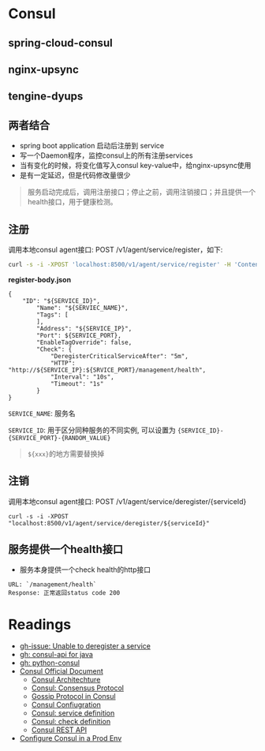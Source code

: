 # Consul

## spring-cloud-consul

## nginx-upsync

## tengine-dyups

## 两者结合

* spring boot application 启动后注册到 service
* 写一个Daemon程序，监控consul上的所有注册services
* 当有变化的时候，将变化值写入consul key-value中，给nginx-upsync使用
* 是有一定延迟，但是代码修改量很少

<!--sec data-title="自己实现服务注册发现" data-id="implRegister" data-show=true ces-->
> 服务启动完成后，调用注册接口；停止之前，调用注销接口；并且提供一个health接口，用于健康检测。

## 注册

调用本地consul agent接口: POST /v1/agent/service/register，如下: 

```sh
curl -s -i -XPOST 'localhost:8500/v1/agent/service/register' -H 'Content-type:application/json' -d @register-body.json
```

**register-body.json**

```
{
    "ID": "${SERVICE_ID}",
        "Name": "${SERVIEC_NAME}",
        "Tags": [
        ],
        "Address": "${SERVICE_IP}",
        "Port": ${SERVICE_PORT},
        "EnableTagOverride": false,
        "Check": {
            "DeregisterCriticalServiceAfter": "5m",
            "HTTP": "http://${SERVICE_IP}:${SRVICE_PORT}/management/health",
            "Interval": "10s",
            "Timeout": "1s"
        }
}
```

`SERVICE_NAME`: 服务名

`SERVICE_ID`: 用于区分同种服务的不同实例, 可以设置为 `{SERVICE_ID}-{SERVICE_PORT}-{RANDOM_VALUE}`

> `${xxx}`的地方需要替换掉

## 注销

调用本地consul agent接口: POST /v1/agent/service/deregister/{serviceId}

```
curl -s -i -XPOST "localhost:8500/v1/agent/service/deregister/${serviceId}"
```

## 服务提供一个health接口

* 服务本身提供一个check health的http接口
```
URL: `/management/health`
Response: 正常返回status code 200
```

<!--endsec-->

# Readings

* [gh-issue: Unable to deregister a service](https://github.com/hashicorp/consul/issues/1188)
* [gh: consul-api for java](https://github.com/Ecwid/consul-api)
* [gh: python-consul](https://github.com/cablehead/python-consul)
* [Consul Official Document](https://www.consul.io/docs/index.html)
  * [Consul Architechture](https://www.consul.io/docs/internals/architecture.html)
  * [Consul: Consensus Protocol](https://www.consul.io/docs/internals/consensus.html)
  * [Gossip Protocol in Consul](https://www.consul.io/docs/internals/gossip.html)
  * [Consul Confiugration](https://www.consul.io/docs/agent/options.html)
  * [Consul: service definition](https://www.consul.io/docs/agent/services.html)
  * [Consul: check definition](https://www.consul.io/docs/agent/checks.html)
  * [Consul REST API](https://www.consul.io/api/catalog.html)
* [Configure Consul in a Prod Env](https://www.digitalocean.com/community/tutorials/how-to-configure-consul-in-a-production-environment-on-ubuntu-14-04)
